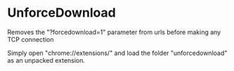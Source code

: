 # UnforceDownload
Removes the "?forcedownload=1" parameter from urls before making any TCP connection

Simply open "chrome://extensions/" and load the folder "unforcedownload" as an unpacked extension.
